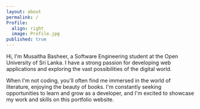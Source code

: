 ```yaml
---
layout: about
permalink: /
Profile:
  align: right
  image: Profile.jpg
published: true
---
```


Hi, I'm Musaitha Basheer, a Software Engineering student at the Open University of Sri Lanka. I have a strong passion for developing web applications and exploring the vast possibilities of the digital world.

 When I'm not coding, you'll often find me immersed in the world of literature, enjoying the beauty of books. I'm constantly seeking opportunities to learn and grow as a developer, and I'm excited to showcase my work and skills on this portfolio website.








